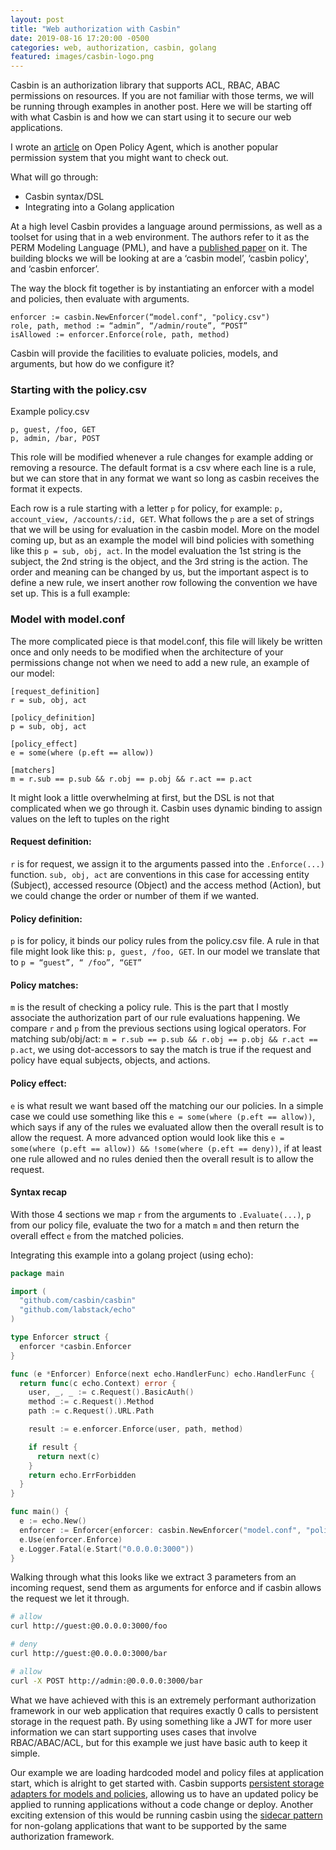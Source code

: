 ```yaml
---
layout: post
title: "Web authorization with Casbin"
date: 2019-08-16 17:20:00 -0500
categories: web, authorization, casbin, golang
featured: images/casbin-logo.png
---
```


Casbin is an authorization library that supports ACL, RBAC, ABAC permissions on
resources. If you are not familiar with those terms, we will be running through
examples in another post. Here we will be starting off with what Casbin is and
how we can start using it to secure our web applications.

I wrote an <a href="http://klotzandrew.com/blog/authorization-with-open-policy-agent">article</a>
on Open Policy Agent, which is another popular permission system that you might want to check out.

What will go through:

* Casbin syntax/DSL
* Integrating into a Golang application

At a high level Casbin provides a language around permissions, as well as a toolset
for using that in a web environment. The authors refer to it as the
PERM Modeling Language (PML), and have a <a href="https://arxiv.org/abs/1903.09756">published paper</a> on it.
The building blocks we will be looking at are a ‘casbin model’, ‘casbin policy', and ‘casbin enforcer’.

The way the block fit together is by instantiating an enforcer with a model and policies, then evaluate with arguments.

```
enforcer := casbin.NewEnforcer(“model.conf", "policy.csv")
role, path, method := “admin”, “/admin/route”, “POST”
isAllowed := enforcer.Enforce(role, path, method)
```

Casbin will provide the facilities to evaluate policies, models, and arguments, but how do we configure it?

### Starting with the policy.csv

Example policy.csv
```
p, guest, /foo, GET
p, admin, /bar, POST
```

This role will be modified whenever a rule changes for example adding or removing
a resource. The default format is a csv where each line is a rule, but we can store
that in any format we want so long as casbin receives the format it expects.

Each row is a rule starting with a letter `p` for policy, for
example: `p, account_view, /accounts/:id, GET`. What follows the `p` are a set
of strings that we will be using for evaluation in the casbin model. More on the
model coming up, but as an example the model will bind policies with something
like this `p = sub, obj, act`. In the model evaluation the 1st string is the
subject, the 2nd string is the object, and the 3rd string is the action.
The order and meaning can be changed by us, but the important aspect is to
define a new rule, we insert another row following the convention we have set
up. This is a full example:


### Model with model.conf
The more complicated piece is that model.conf, this file will likely be written
once and only needs to be modified when the architecture of your permissions
change not when we need to add a new rule, an example of our model:

```
[request_definition]
r = sub, obj, act

[policy_definition]
p = sub, obj, act

[policy_effect]
e = some(where (p.eft == allow))

[matchers]
m = r.sub == p.sub && r.obj == p.obj && r.act == p.act
```

It might look a little overwhelming at first, but the DSL is not that complicated
when we go through it. Casbin uses dynamic binding to assign values on the left
to tuples on the right

#### Request definition:
`r` is for request, we assign it to the arguments passed into the `.Enforce(...)`
function. `sub, obj, act` are conventions in this case for accessing
entity (Subject), accessed resource (Object) and the access method (Action),
but we could change the order or number of them if we wanted.

#### Policy definition:
`p` is for policy, it binds our policy rules from the policy.csv file. A rule
in that file might look like this: `p, guest, /foo, GET`. In our model we
translate that to `p = “guest”, “ /foo”, “GET”`

#### Policy matches:
`m` is the result of checking a policy rule. This is the part that I mostly
associate the authorization part of our rule evaluations happening. We compare `r` and `p`
from the previous sections using logical operators. For matching
sub/obj/act:  `m = r.sub == p.sub && r.obj == p.obj && r.act == p.act`, we
using dot-accessors to say the match is true if the request and policy have equal
subjects, objects, and actions.

#### Policy effect:
`e` is what result we want based off the matching our our policies. In a
simple case we could use something like this `e = some(where (p.eft == allow))`, which
says if any of the rules we evaluated allow then the overall result is to allow
the request. A more advanced option would look like
this `e = some(where (p.eft == allow)) && !some(where (p.eft == deny))`, if at
least one rule allowed and no rules denied then the overall result is to allow
the request.

#### Syntax recap
With those 4 sections we map `r` from the arguments
to `.Evaluate(...)`, `p` from our policy file, evaluate the two for a match `m` and
then return the overall effect `e` from the matched policies.

Integrating this example into a golang project (using echo):

```go
package main

import (
  "github.com/casbin/casbin"
  "github.com/labstack/echo"
)

type Enforcer struct {
  enforcer *casbin.Enforcer
}

func (e *Enforcer) Enforce(next echo.HandlerFunc) echo.HandlerFunc {
  return func(c echo.Context) error {
    user, _, _ := c.Request().BasicAuth()
    method := c.Request().Method
    path := c.Request().URL.Path

    result := e.enforcer.Enforce(user, path, method)

    if result {
      return next(c)
    }
    return echo.ErrForbidden
  }
}

func main() {
  e := echo.New()
  enforcer := Enforcer{enforcer: casbin.NewEnforcer("model.conf", "policy.csv")}
  e.Use(enforcer.Enforce)
  e.Logger.Fatal(e.Start("0.0.0.0:3000"))
}

```

Walking through what this looks like we extract 3 parameters from an incoming
request, send them as arguments for enforce and if casbin allows the request
we let it through.

```bash
# allow
curl http://guest:@0.0.0.0:3000/foo

# deny
curl http://guest:@0.0.0.0:3000/bar

# allow
curl -X POST http://admin:@0.0.0.0:3000/bar
```

What we have achieved with this is an extremely performant
authorization framework in our web application that requires exactly 0 calls to
persistent storage in the request path. By using something like a JWT for more user
information we can start supporting uses cases that involve RBAC/ABAC/ACL, but for this
example we just have basic auth to keep it simple.

Our example we are loading hardcoded
model and policy files at application start, which is alright to get started with.
Casbin supports <a href="https://casbin.org/docs/en/adapters">persistent storage adapters for models and policies</a>,
allowing us to have an updated
policy be applied to running applications without a code change or deploy.
Another exciting extension of this would be running casbin using the
<a href="https://docs.microsoft.com/en-us/azure/architecture/patterns/sidecar">sidecar pattern</a>
for non-golang applications that want to be supported by the same
authorization framework.
